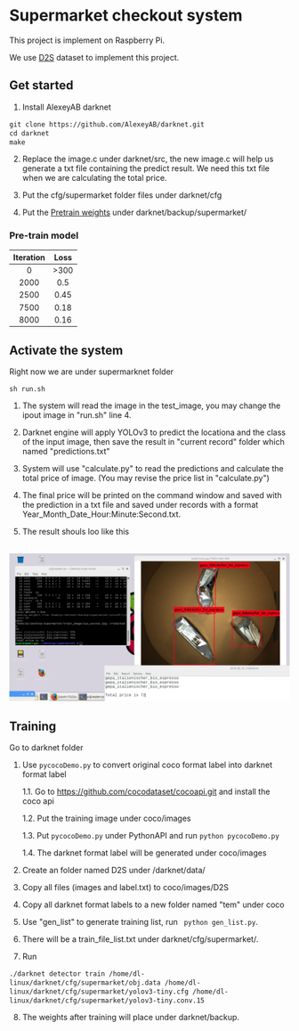 # Supermarket checkout system

This project is implement on Raspberry Pi.

We use [D2S](http://openaccess.thecvf.com/content_ECCV_2018/papers/Patrick_Follmann_D2S_Densely_Segmented_ECCV_2018_paper.pdf)  dataset to implement this project.

## Get started

1. Install AlexeyAB darknet
```
git clone https://github.com/AlexeyAB/darknet.git
cd darknet
make
```

2. Replace the image.c under darknet/src, the new image.c will help us generate a txt file containing the predict result. We need this txt file when we are calculating the total price. 

3. Put the cfg/supermarket folder files  under darknet/cfg

4. Put the [Pretrain weights](https://drive.google.com/open?id=1vOuW_z4SHUWJDOcIcXVpYHogKqh7j7ou) under darknet/backup/supermarket/

### Pre-train model
| Iteration | Loss |
|:-:|:-:|
|0| >300 |
|2000| 0.5 |
|2500 | 0.45 |
|7500| 0.18|
|8000| 0.16 |


## Activate the system

Right now we are under supermarknet folder

```
sh run.sh
```
1. The system will read the image in the test_image, you may change the ipout image in "run.sh" line 4.

2. Darknet engine will apply YOLOv3 to predict the locationa and the class of the input image, then save the result in "current record" folder which named "predictions.txt"

3. System will use "calculate.py" to read the predictions and calculate the total price of image. (You may revise the price list in "calculate.py")

4. The final price will be printed on the command window and saved with the prediction in a txt file and saved under records with a format Year_Month_Date_Hour:Minute:Second.txt.

5. The result shouls loo like this

   <img src="https://raw.githubusercontent.com/yoyotv/YOLO-project/master/supermarket_checkout_system/demo.png" >

## Training 

Go to darknet folder

1. Use `pycocoDemo.py` to convert original coco format label into darknet format label 

    1.1. Go to https://github.com/cocodataset/cocoapi.git and install the coco api
  
    1.2. Put the training image under coco/images
  
    1.3. Put `pycocoDemo.py` under PythonAPI and run `python pycocoDemo.py`
  
    1.4. The darknet format label will be generated under coco/images

2. Create an folder named D2S under /darknet/data/

3. Copy all files (images and label.txt) to coco/images/D2S

4. Copy all darknet format labels to a new folder named "tem" under coco

5. Use "gen_list" to generate training list, run ``` python gen_list.py```.

6. There will be a train_file_list.txt under darknet/cfg/supermarket/.

7. Run

```
./darknet detector train /home/dl-linux/darknet/cfg/supermarket/obj.data /home/dl-linux/darknet/cfg/supermarket/yolov3-tiny.cfg /home/dl-linux/darknet/cfg/supermarket/yolov3-tiny.conv.15
```

8. The weights after training will place under darknet/backup.


